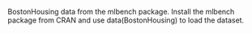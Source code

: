  BostonHousing data from the mlbench package. Install the mlbench package from
CRAN and use data(BostonHousing) to load the dataset.
